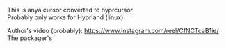 This is anya cursor converted to hyprcursor  
Probably only works for Hyprland (linux)

Author's video (probably): https://www.instagram.com/reel/CfNCTcaB1ie/  
The packager's
